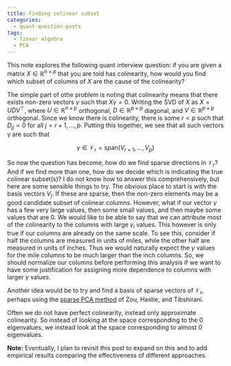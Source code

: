 ```yaml
---
title: Finding colinear subset
categories: 
  - quant-question-posts
tags: 
  - linear algebra
  - PCA
---
```


This note explores the following quant interview question: if you are given a matrix $X \in \mathbb{R}^{n\times p}$ that you are told has colinearity, how would you find which subset of columns of $X$ are the cause of the colinearity?

The simple part of othe problem is noting that colinearity means that there exists non-zero vectors $\gamma$ such that $X\gamma = 0$. Writing the SVD of $X$ as $X=UDV^\top$, where $U\in\mathbb{R}^{n\times p}$ orthogonal, $D \in \mathbb{R}^{p\times p}$ diagonal, and $V \in \mathbb{R}^{p\times p}$ orthogonal. Since we know there is colinearity, there is some $r < p$ such that $D_{jj} = 0$ for all $j=r+1,\dots, p$. Putting this together, we see that all such vectors $\gamma$ are such that

$$\gamma \in \mathcal V_r = \mathrm{span}(V_{r+1},\dots,V_p)$$

So now the question has become, how do we find sparse directions in $\mathcal V_r$? And if we find more than one, how do we decide which is indicating the true colinear subset(s)? I do not know how to answer this comprehensively, but here are some sensible things to try. The obvious place to start is with the basis vectors $V_j$. If these are sparse, then the non-zero elements may be a good candidate subset of colinear columns. However, what if our vector $\gamma$ has a few very large values, then some small values, and then maybe some values that are 0. We would like to be able to say that we can attribute most of the colinearity to the columns with large $\gamma_i$ values. This however is only true if our columns are already on the same scale. To see this, consider if half the columns are measured in units of miles, while the other half are measured in units of inches. Thus we would naturally expect the $\gamma$ values for the mile columns to be much larger than the inch columns. So, we should normalize our columns before performing this analysis if we want to have some justification for assigning more dependence to columns with larger $\gamma$ values.

Another idea would be to try and find a basis of sparse vectors of $\mathcal V_r$, perhaps using the [sparse PCA method](https://hastie.su.domains/Papers/spc_jcgs.pdf) of Zou, Hastie, and Tibshirani. 

Often we do not have perfect colinearity, instead only approximate colinearity. So instead of looking at the space corresponding to the 0 eigenvalues, we instead look at the space corresponding to almost 0 eigenvalues.

**Note:** Eventually, I plan to revisit this post to expand on this and to add empirical results comparing the effectiveness of different approaches.